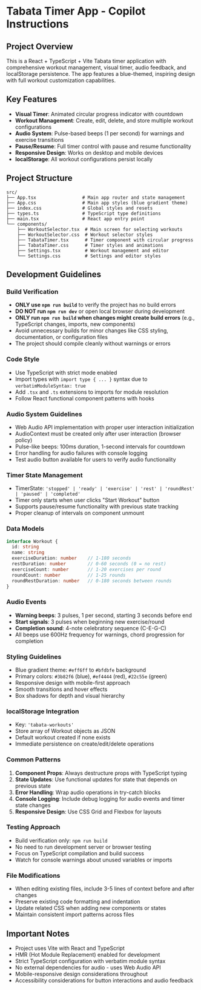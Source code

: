 # Tabata Timer App - Copilot Instructions

## Project Overview
This is a React + TypeScript + Vite Tabata timer application with comprehensive workout management, visual timer, audio feedback, and localStorage persistence. The app features a blue-themed, inspiring design with full workout customization capabilities.

## Key Features
- **Visual Timer**: Animated circular progress indicator with countdown
- **Workout Management**: Create, edit, delete, and store multiple workout configurations
- **Audio System**: Pulse-based beeps (1 per second) for warnings and exercise transitions
- **Pause/Resume**: Full timer control with pause and resume functionality
- **Responsive Design**: Works on desktop and mobile devices
- **localStorage**: All workout configurations persist locally

## Project Structure
```
src/
├── App.tsx                 # Main app router and state management
├── App.css                 # Main app styles (blue gradient theme)
├── index.css               # Global styles and resets
├── types.ts                # TypeScript type definitions
├── main.tsx                # React app entry point
└── components/
    ├── WorkoutSelector.tsx  # Main screen for selecting workouts
    ├── WorkoutSelector.css  # Workout selector styles
    ├── TabataTimer.tsx      # Timer component with circular progress
    ├── TabataTimer.css      # Timer styles and animations
    ├── Settings.tsx         # Workout management and editor
    └── Settings.css         # Settings and editor styles
```

## Development Guidelines

### Build Verification
- **ONLY use `npm run build`** to verify the project has no build errors
- **DO NOT run `npm run dev`** or open local browser during development
- **ONLY run `npm run build` when changes might create build errors** (e.g., TypeScript changes, imports, new components)
- Avoid unnecessary builds for minor changes like CSS styling, documentation, or configuration files
- The project should compile cleanly without warnings or errors

### Code Style
- Use TypeScript with strict mode enabled
- Import types with `import type { ... }` syntax due to `verbatimModuleSyntax: true`
- Add `.tsx` and `.ts` extensions to imports for module resolution
- Follow React functional component patterns with hooks

### Audio System Guidelines
- Web Audio API implementation with proper user interaction initialization
- AudioContext must be created only after user interaction (browser policy)
- Pulse-like beeps: 100ms duration, 1-second intervals for countdown
- Error handling for audio failures with console logging
- Test audio button available for users to verify audio functionality

### Timer State Management
- TimerState: `'stopped' | 'ready' | 'exercise' | 'rest' | 'roundRest' | 'paused' | 'completed'`
- Timer only starts when user clicks "Start Workout" button
- Supports pause/resume functionality with previous state tracking
- Proper cleanup of intervals on component unmount

### Data Models
```typescript
interface Workout {
  id: string
  name: string
  exerciseDuration: number    // 1-180 seconds
  restDuration: number        // 0-60 seconds (0 = no rest)
  exerciseCount: number       // 1-20 exercises per round
  roundCount: number          // 1-25 rounds
  roundRestDuration: number   // 0-180 seconds between rounds
}
```

### Audio Events
- **Warning beeps**: 3 pulses, 1 per second, starting 3 seconds before end
- **Start signals**: 3 pulses when beginning new exercise/round
- **Completion sound**: 4-note celebratory sequence (C-E-G-C)
- All beeps use 600Hz frequency for warnings, chord progression for completion

### Styling Guidelines
- Blue gradient theme: `#eff6ff` to `#bfdbfe` background
- Primary colors: `#3b82f6` (blue), `#ef4444` (red), `#22c55e` (green)
- Responsive design with mobile-first approach
- Smooth transitions and hover effects
- Box shadows for depth and visual hierarchy

### localStorage Integration
- Key: `'tabata-workouts'`
- Store array of Workout objects as JSON
- Default workout created if none exists
- Immediate persistence on create/edit/delete operations

### Common Patterns
1. **Component Props**: Always destructure props with TypeScript typing
2. **State Updates**: Use functional updates for state that depends on previous state
3. **Error Handling**: Wrap audio operations in try-catch blocks
4. **Console Logging**: Include debug logging for audio events and timer state changes
5. **Responsive Design**: Use CSS Grid and Flexbox for layouts

### Testing Approach
- Build verification only: `npm run build`
- No need to run development server or browser testing
- Focus on TypeScript compilation and build success
- Watch for console warnings about unused variables or imports

### File Modifications
- When editing existing files, include 3-5 lines of context before and after changes
- Preserve existing code formatting and indentation
- Update related CSS when adding new components or states
- Maintain consistent import patterns across files

## Important Notes
- Project uses Vite with React and TypeScript
- HMR (Hot Module Replacement) enabled for development
- Strict TypeScript configuration with verbatim module syntax
- No external dependencies for audio - uses Web Audio API
- Mobile-responsive design considerations throughout
- Accessibility considerations for button interactions and audio feedback
